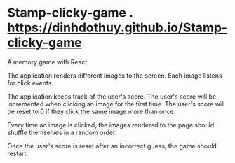 # Stamp-clicky-game . https://dinhdothuy.github.io/Stamp-clicky-game
A memory game with React.

The application renders different images to the screen. Each image listens for click events.

The application keeps track of the user's score. The user's score will be incremented when clicking an image for the first time. The user's score will be reset to 0 if they click the same image more than once.

Every time an image is clicked, the images rendered to the page should shuffle themselves in a random order.

Once the user's score is reset after an incorrect guess, the game should restart.

